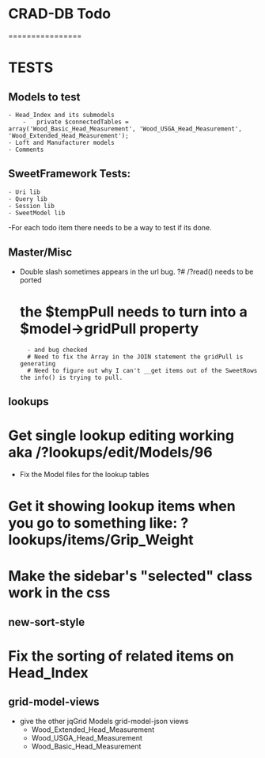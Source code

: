 # CRAD-DB Todo #
================

TESTS
=====

Models to test
--------------
	- Head_Index and its submodels
		- 	private $connectedTables = array('Wood_Basic_Head_Measurement', 'Wood_USGA_Head_Measurement', 'Wood_Extended_Head_Measurement');
	- Loft and Manufacturer models
	- Comments

SweetFramework Tests:
---------------------
	- Uri lib
	- Query lib
	- Session lib
	- SweetModel lib


-For each todo item there needs to be a way to test if its done.


Master/Misc
-----------

- Double slash sometimes appears in the url bug.
?# /?read() needs to be ported
	
	# the $tempPull needs to turn into a $model->gridPull property
		- and bug checked
		# Need to fix the Array in the JOIN statement the gridPull is generating
		# Need to figure out why I can't __get items out of the SweetRows the info() is trying to pull.


lookups
-------
# Get single lookup editing working aka /?lookups/edit/Models/96
- Fix the Model files for the lookup tables

# Get it showing lookup items when you go to something like: ?lookups/items/Grip_Weight
# Make the sidebar's "selected" class work in the css


new-sort-style
--------------
# Fix the sorting of related items on Head_Index
	
	
grid-model-views
----------------
- give the other jqGrid Models grid-model-json views
	- Wood_Extended_Head_Measurement
	- Wood_USGA_Head_Measurement
	- Wood_Basic_Head_Measurement

